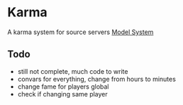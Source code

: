 # Karma

A karma system for source servers
[Model System](https://maplewiki.net/index.php?title=Fame)


## Todo

- still not complete, much code to write
- convars for everything, change from hours to minutes
- change fame for players global
- check if changing same player
